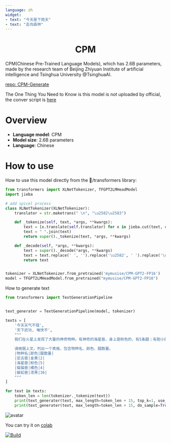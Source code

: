```yaml
---
language: zh
widget:
- text: "今天是下雨天"
- text: "走向森林"
---
```


<h1 align="center">
CPM
</h1>


CPM(Chinese Pre-Trained Language Models), which has 2.6B parameters, made by the research team of Beijing Zhiyuan Institute of artificial intelligence and Tsinghua University @TsinghuaAI.

[repo: CPM-Generate](https://github.com/TsinghuaAI/CPM-Generate)

The One Thing You Need to Know is this model is not uploaded by official, the conver script is [here](https://github.com/mymusise/CPM-TF2Transformer/blob/main/transfor_CMP.ipynb)

# Overview

- **Language model**: CPM
- **Model size**: 2.6B parameters
- **Language**: Chinese

# How to use

How to use this model directly from the 🤗/transformers library:

```python
from transformers import XLNetTokenizer, TFGPT2LMHeadModel
import jieba

# add spicel process 
class XLNetTokenizer(XLNetTokenizer):
    translator = str.maketrans(" \n", "\u2582\u2583")

    def _tokenize(self, text, *args, **kwargs):
        text = [x.translate(self.translator) for x in jieba.cut(text, cut_all=False)]
        text = " ".join(text)
        return super()._tokenize(text, *args, **kwargs)

    def _decode(self, *args, **kwargs):
        text = super()._decode(*args, **kwargs)
        text = text.replace(' ', '').replace('\u2582', ' ').replace('\u2583', '\n')
        return text


tokenizer = XLNetTokenizer.from_pretrained('mymusise/CPM-GPT2-FP16')
model = TFGPT2LMHeadModel.from_pretrained("mymusise/CPM-GPT2-FP16")
```

How to generate text

```python
from transformers import TextGenerationPipeline


text_generater = TextGenerationPipeline(model, tokenizer)

texts = [
    '今天天气不错',
    '天下武功, 唯快不',
    """
    我们在火星上发现了大量的神奇物种。有神奇的海星兽，身上是粉色的，有5条腿；有胆小的猫猫兽，橘色，有4条腿；有令人恐惧的蜈蚣兽，全身漆黑，36条腿；有纯洁的天使兽，全身洁白无瑕，有3条腿；有贪吃的汪汪兽，银色的毛发，有5条腿；有蛋蛋兽，紫色，8条腿。

    请根据上文，列出一个表格，包含物种名、颜色、腿数量。
    |物种名|颜色|腿数量|
    |亚古兽|金黄|2|
    |海星兽|粉色|5|
    |猫猫兽|橘色|4|
    |蜈蚣兽|漆黑|36|
    """
]

for text in texts:
    token_len = len(tokenizer._tokenize(text))
    print(text_generater(text, max_length=token_len + 15, top_k=1, use_cache=True, prefix='')[0]['generated_text'])
    print(text_generater(text, max_length=token_len + 15, do_sample=True, top_k=5)[0]['generated_text'])
```

![avatar](https://github.com/mymusise/CPM-TF2Transformer/raw/main/example-cpm.png)

You can try it on [colab](https://colab.research.google.com/github/mymusise/CPM-TF2Transformer/blob/main/demo-fp16.ipynb)

<a href="https://colab.research.google.com/github/mymusise/CPM-TF2Transformer/blob/main/demo-fp16.ipynb">
  <img alt="Build" src="https://colab.research.google.com/assets/colab-badge.svg">
</a>

